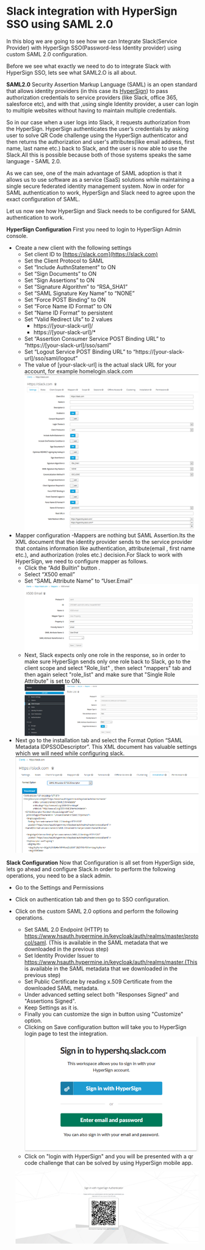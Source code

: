 # Slack integration with HyperSign SSO using SAML 2.0

In this blog we are going to see how we can Integrate Slack(Service Provider) with HyperSign SSO(Password-less Identity provider) using custom SAML 2.0 configuration.

Before we see what exactly we need to do to integrate Slack with HyperSign SSO, lets see what SAML2.O is all about.

**SAML2.0**
Security Assertion Markup Language (SAML) is an open standard that allows identity providers (in this case its [HyperSign](https://hypermine.in/hypersign/)) to pass authorization credentials to service providers (like Slack, office 365, salesforce etc), and with that ,using single Identity provider, a user can login to multiple websites without having to maintain multiple credentials.

So in our case when a user logs into Slack, it requests authorization from the HyperSign. HyperSign authenticates the user’s credentials by asking user to solve QR Code challenge using the HyperSign authenticator and then returns the authorization and user's attributes(like email address, first name, last name etc.) back to Slack, and the user is now able to use the Slack.All this is possible because both of those systems speaks the same language - SAML 2.0. 

As we can see, one of the main advantage of SAML adoption is that it allows us  to use software as a service (SaaS) solutions while maintaining a single secure federated identity management system.
Now in order for SAML authentication to work, HyperSign and Slack need to agree upon the exact configuration of SAML.

Let us now see how HyperSign and Slack needs to be configured for SAML authentication to work.

**HyperSign Configuration**
First you need to login to HyperSign Admin console.
 - Create a new client with the following settings 
	 - Set client ID to [https://slack.com](https://slack.com)
	 - Set the Client Protocol to SAML
	 - Set “Include AuthnStatement” to ON
	 - Set “Sign Documents” to ON
	 - Set “Sign Assertions” to ON
	 - Set “Signature Algorithm” to “RSA_SHA1”
	 - Set “SAML Signature Key Name” to “NONE”
	 - Set “Force POST Binding” to ON
	 - Set “Force Name ID Format” to ON
	 - Set “Name ID Format” to persistent
	 - Set “Valid Redirect UIs” to 2 values
		 - https://[your-slack-url]/
		 - https://[your-slack-url]/*
	 - Set “Assertion Consumer Service POST Binding URL” to “https://[your-slack-url]/sso/saml”
	 - Set “Logout Service POST Binding URL” to “https://[your-slack-url]/sso/saml/logout”
	 - The value of [your-slack-url] is the actual slack URL for your account, for example homelogin.slack.com
![Image of Yaktocat](https://github.com/devgurung/sso/blob/master/HyperSign.PNG)
 - Mapper configuration -Mappers are nothing but SAML Assertion.Its the XML document that the identity provider sends to the service provider that contains information like authentication, attribute(email , first name etc.), and authorization (roles etc.) decision.For Slack to work with HyperSign, we need to configure mapper as follows.
	 - Click the “Add Builtin” button .
	 - Select “X500 email”
	 - Set “SAML Attribute Name” to “User.Email”
   ![Image of Yaktocat](https://github.com/devgurung/sso/blob/master/Email_attribute.PNG)
	 - Next, Slack expects only one role in the response, so in order to make sure HyperSign sends only one role back to Slack, go to the client scope and select "Role_list" , then select "mappers" tab and then again select "role_list" and make sure that "Single Role Attribute" is set to ON.
   ![Image of Yaktocat](https://github.com/devgurung/sso/blob/master/single_role.PNG)
 - Next go to the installation tab and select the Format Option “SAML Metadata IDPSSODescriptor”. This XML document has valuable settings which we will need while configuring slack.
 ![Image of Yaktocat](https://github.com/devgurung/sso/blob/master/installtion.PNG)

**Slack Configuration**
Now that Configuration is all set from HyperSign side, lets go ahead and configure Slack.In order to perform the following operations, you need to be a slack admin.

 - Go to the Settings and Permissions 
 - Click on authentication tab and then go to SSO configuration.
 - Click on the custom SAML 2.0 options and perform the following operations.
	 - Set SAML 2.0 Endpoint (HTTP) to https://www.hsauth.hypermine.in/keycloak/auth/realms/master/protocol/saml. (This is available in the SAML metadata that we downloaded in the previous step)
	 - Set Identity Provider Issuer to https://www.hsauth.hypermine.in/keycloak/auth/realms/master.(This is available in the SAML metadata that we downloaded in the previous step)
	 - Set Public Certificate by reading x.509 Certificate from the downloaded SAML metadata.
	 - Under advanced setting select both "Responses Signed" and "Assertions Signed".
	 - Keep Settings as it is.
	 - Finally you can customize the sign in button using "Customize" option.
	 - Clicking on Save configuration button will take you to HyperSign login page to test the integration.
   ![Image of Yaktocat](https://github.com/devgurung/sso/blob/master/hyerpsign_login.PNG)
   	 - Click on "login with HyperSign" and you will be presented with a qr code challenge that can be solved by using HyperSign mobile app.
	 
   ![Image of Yaktocat](https://github.com/devgurung/sso/blob/master/qrcode.PNG)





